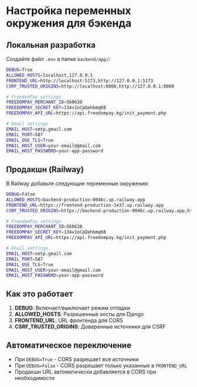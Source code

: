 # Настройка переменных окружения для бэкенда

## Локальная разработка

Создайте файл `.env` в папке `backend/app/`:

```bash
DEBUG=True
ALLOWED_HOSTS=localhost,127.0.0.1
FRONTEND_URL=http://localhost:5173,http://127.0.0.1:5173
CSRF_TRUSTED_ORIGINS=http://localhost:8000,http://127.0.0.1:8000

# FreedomPay settings
FREEDOMPAY_MERCHANT_ID=560638
FREEDOMPAY_SECRET_KEY=134v1oCpQehbmqK8
FREEDOMPAY_API_URL=https://api.freedompay.kg/init_payment.php

# Email settings
EMAIL_HOST=smtp.gmail.com
EMAIL_PORT=587
EMAIL_USE_TLS=True
EMAIL_HOST_USER=your-email@gmail.com
EMAIL_HOST_PASSWORD=your-app-password
```

## Продакшн (Railway)

В Railway добавьте следующие переменные окружения:

```bash
DEBUG=False
ALLOWED_HOSTS=backend-production-0046c.up.railway.app
FRONTEND_URL=https://frontend-production-1e37.up.railway.app
CSRF_TRUSTED_ORIGINS=https://backend-production-0046c.up.railway.app,https://frontend-production-1e37.up.railway.app

# FreedomPay settings
FREEDOMPAY_MERCHANT_ID=560638
FREEDOMPAY_SECRET_KEY=134v1oCpQehbmqK8
FREEDOMPAY_API_URL=https://api.freedompay.kg/init_payment.php

# Email settings
EMAIL_HOST=smtp.gmail.com
EMAIL_PORT=587
EMAIL_USE_TLS=True
EMAIL_HOST_USER=your-email@gmail.com
EMAIL_HOST_PASSWORD=your-app-password
```

## Как это работает

1. **DEBUG**: Включает/выключает режим отладки
2. **ALLOWED_HOSTS**: Разрешенные хосты для Django
3. **FRONTEND_URL**: URL фронтенда для CORS
4. **CSRF_TRUSTED_ORIGINS**: Доверенные источники для CSRF

## Автоматическое переключение

- При `DEBUG=True` - CORS разрешает все источники
- При `DEBUG=False` - CORS разрешает только указанные в `FRONTEND_URL`
- Продакшн URL автоматически добавляется в CORS при необходимости 